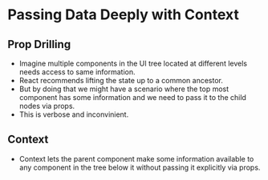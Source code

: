 # Passing Data Deeply with Context

## Prop Drilling

- Imagine multiple components in the UI tree located at different levels needs access to same information.
- React recommends lifting the state up to a common ancestor.
- But by doing that we might have a scenario where the top most component has some information and we need to pass it to the child nodes via props.
- This is verbose and inconvinient.

## Context

- Context lets the parent component make some information available to any component in the tree below it without passing it explicitly via props.
